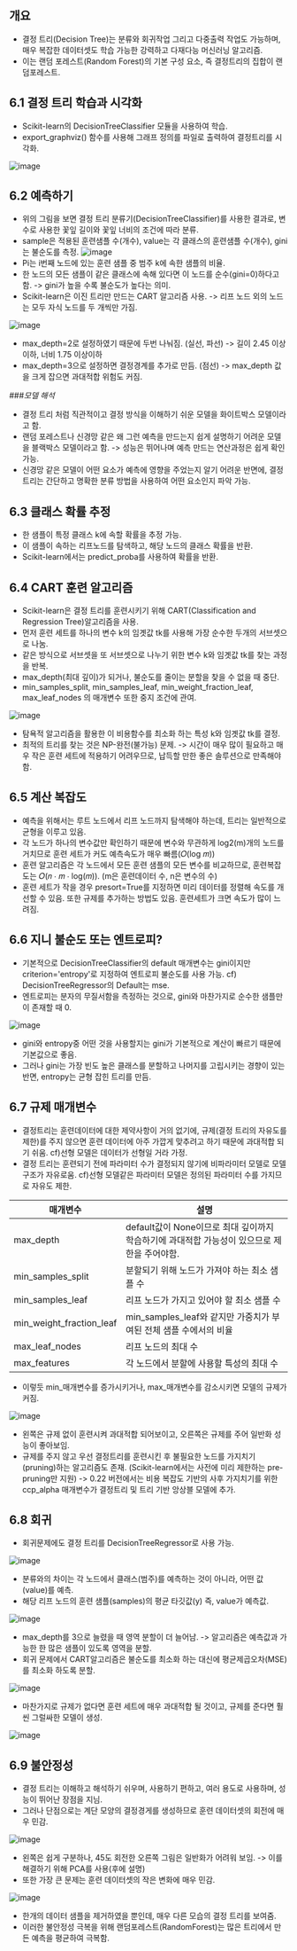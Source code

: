 ## 개요
- 결정 트리(Decision Tree)는 분류와 회귀작업 그리고 다중출력 작업도 가능하며, 매우 복잡한 데이터셋도 학습 가능한 강력하고 다재다능 머신러닝 알고리즘.
- 이는 랜덤 포레스트(Random Forest)의 기본 구성 요소, 즉 결정트리의 집합이 랜덤포레스트.

## 6.1 결정 트리 학습과 시각화
- Scikit-learn의 DecisionTreeClassifier 모듈을 사용하여 학습.
- export_graphviz() 함수를 사용해 그래프 정의를 파일로 출력하여 결정트리를 시각화.

![image](https://user-images.githubusercontent.com/75361137/149957343-ce55e0dc-ea81-4b39-8cd7-f034e628eb64.png)

## 6.2 예측하기
- 위의 그림을 보면 결정 트리 분류기(DecisionTreeClassifier)를 사용한 결과로, 변수로 사용한 꽃잎 길이와 꽃잎 너비의 조건에 따라 분류.
- sample은 적용된 훈련샘플 수(개수), value는 각 클래스의 훈련샘플 수(개수), gini는 불순도를 측정. ![image](https://user-images.githubusercontent.com/75361137/149962849-b3a69be9-f314-431a-805b-cddf5e0e5738.png)
- Pi는 i번째 노드에 있는 훈련 샘플 중 범주 k에 속한 샘플의 비율.
- 한 노드의 모든 샘플이 같은 클래스에 속해 있다면 이 노드를 순수(gini=0)하다고 함. -> gini가 높을 수록 불순도가 높다는 의미.
- Scikit-learn은 이진 트리만 만드는 CART 알고리즘 사용. -> 리프 노드 외의 노드는 모두 자식 노드를 두 개씩만 가짐.

![image](https://user-images.githubusercontent.com/75361137/149963271-153f2776-8a44-4d1b-972c-2dd8096262be.png)
- max_depth=2로 설정하였기 때문에 두번 나눠짐. (실선, 파선) -> 길이 2.45 이상이하, 너비 1.75 이상이하
- max_depth=3으로 설정하면 결정경계를 추가로 만듬. (점선) -> max_depth 값을 크게 잡으면 과대적합 위험도 커짐.

###*모델 해석*
- 결정 트리 처럼 직관적이고 결정 방식을 이해하기 쉬운 모델을 화이트박스 모델이라고 함.
- 랜덤 포레스트나 신경망 같은 왜 그런 예측을 만드는지 쉽게 설명하기 어려운 모델을 블랙박스 모델이라고 함. -> 성능은 뛰어나며 예측 만드는 연산과정은 쉽게 확인 가능.
- 신경망 같은 모델이 어떤 요소가 예측에 영향을 주었는지 알기 어려운 반면에, 결정 트리는 간단하고 명확한 분류 방법을 사용하여 어떤 요소인지 파악 가능.

## 6.3 클래스 확률 추정
- 한 샘플이 특정 클래스 k에 속할 확률을 추정 가능.
- 이 샘플이 속하는 리프노드를 탐색하고, 해당 노드의 클래스 확률을 반환.
- Scikit-learn에서는 predict_proba를 사용하여 확률을 반환.

## 6.4 CART 훈련 알고리즘
- Scikit-learn은 결정 트리를 훈련시키기 위해 CART(Classification and Regression Tree)알고리즘을 사용.
- 먼저 훈련 세트를 하나의 변수 k의 임곗값 tk를 사용해 가장 순수한 두개의 서브셋으로 나눔.
- 같은 방식으로 서브셋을 또 서브셋으로 나누기 위한 변수 k와 임곗값 tk를 찾는 과정을 반복.
- max_depth(최대 깊이)가 되거나, 불순도를 줄이는 분할을 찾을 수 없을 때 중단.
- min_samples_split, min_samples_leaf, min_weight_fraction_leaf, max_leaf_nodes 의 매개변수 또한 중지 조건에 관여.

![image](https://user-images.githubusercontent.com/75361137/149965406-b2f01dc2-fc8a-4bbd-8fb2-313c802942a6.png)
- 탐욕적 알고리즘을 활용한 이 비용함수를 최소화 하는 특성 k와 임곗값 tk를 결정.
- 최적의 트리를 찾는 것은 NP-완전(불가능) 문제. -> 시간이 매우 많이 필요하고 매우 작은 훈련 세트에 적용하기 어려우므로, 납득할 만한 좋은 솔루션으로 만족해야함.

## 6.5 계산 복잡도
- 예측을 위해서는 루트 노드에서 리프 노드까지 탐색해야 하는데, 트리는 일반적으로 균형을 이루고 있음.
- 각 노드가 하나의 변수값만 확인하기 때문에 변수와 무관하게 log2(m)개의 노드를 거치므로 훈련 세트가 커도 예측속도가 매우 빠름(𝑂(log 𝑚))
- 훈련 알고리즘은 각 노드에서 모든 훈련 샘플의 모든 변수를 비교하므로, 훈련복잡도는 𝑂(𝑛 ⋅ 𝑚 ⋅ log(𝑚)). (m은 훈련데이터 수, n은 변수의 수)
- 훈련 세트가 작을 경우 presort=True를 지정하면 미리 데이터를 정렬해 속도를 개선할 수 있음. 또한 규제를 추가하는 방법도 있음. 훈련세트가 크면 속도가 많이 느려짐.

## 6.6 지니 불순도 또는 엔트로피?
- 기본적으로 DecisionTreeClassifier의 default 매개변수는 gini이지만 criterion='entropy'로 지정하여 엔트로피 불순도를 사용 가능. cf) DecisionTreeRegressor의 Default는 mse.
- 엔트로피는 분자의 무질서함을 측정하는 것으로, gini와 마찬가지로 순수한 샘플만이 존재할 때 0.

![image](https://user-images.githubusercontent.com/75361137/149967511-7c3e0cc3-5216-45e3-ad39-15ed508f1543.png)
- gini와 entropy중 어떤 것을 사용할지는 gini가 기본적으로 계산이 빠르기 때문에 기본값으로 좋음.
- 그러나 gini는 가장 빈도 높은 클래스를 분할하고 나머지를 고립시키는 경향이 있는 반면, entropy는 균형 잡힌 트리를 만듬.

## 6.7 규제 매개변수
- 결정트리는 훈련데이터에 대한 제약사항이 거의 없기에, 규제(결정 트리의 자유도를 제한)를 주지 않으면 훈련 데이터에 아주 가깝게 맞추려고 하기 때문에 과대적합 되기 쉬움. cf)선형 모델은 데이터가 선형일 거라 가정.
- 결정 트리는 훈련되기 전에 파라미터 수가 결정되지 않기에 비파라미터 모델로 모델 구조가 자유로움. cf)선형 모델같은 파라미터 모델은 정의된 파라미터 수를 가지므로 자유도 제한.

| 매개변수 | 설명 | 
| ---------------- | ---------------- | 
| max_depth | default값이 None이므로 최대 깊이까지 학습하기에 과대적합 가능성이 있으므로 제한을 주어야함. |
| min_samples_split | 분할되기 위해 노드가 가져야 하는 최소 샘플 수 |
| min_samples_leaf | 리프 노드가 가지고 있어야 할 최소 샘플 수 |
| min_weight_fraction_leaf | min_samples_leaf와 같지만 가중치가 부여된 전체 샘플 수에서의 비율 |
| max_leaf_nodes | 리프 노드의 최대 수 |
| max_features | 각 노드에서 분할에 사용할 특성의 최대 수 |

- 이렇듯 min_매개변수를 증가시키거나, max_매개변수를 감소시키면 모델의 규제가 커짐.

![image](https://user-images.githubusercontent.com/75361137/149969078-2f312d46-0ee6-4214-9c5a-ebeb6bc2095e.png)
- 왼쪽은 규제 없이 훈련시켜 과대적합 되어보이고, 오른쪽은 규제를 주어 일반화 성능이 좋아보임.  
- 규제를 주지 않고 우선 결정트리를 훈련시킨 후 불필요한 노드를 가지치기(pruning)하는 알고리즘도 존재. (Scikit-learn에서는 사전에 미리 제한하는 pre-pruning만 지원) -> 0.22 버전에서는 비용 복잡도 기반의 사후 가지치기를 위한 ccp_alpha 매개변수가 결정트리 및 트리 기반 앙상블 모델에 추가.

## 6.8 회귀
- 회귀문제에도 결정 트리를 DecisionTreeRegressor로 사용 가능.

![image](https://user-images.githubusercontent.com/75361137/149970757-d8438e23-6da2-48c2-a678-37e307af432f.png)
- 분류와의 차이는 각 노드에서 클래스(범주)를 예측하는 것이 아니라, 어떤 값(value)를 예측.
- 해당 리프 노드의 훈련 샘플(samples)의 평균 타깃값(y) 즉, value가 예측값. 

![image](https://user-images.githubusercontent.com/75361137/149971372-d0b2b27c-d0e0-4a82-84ce-d4b502e191a2.png)
- max_depth를 3으로 늘렸을 때 영역 분할이 더 늘어남. -> 알고리즘은 예측값과 가능한 한 많은 샘플이 있도록 영역을 분할.
- 회귀 문제에서 CART알고리즘은 불순도를 최소화 하는 대신에 평균제곱오차(MSE)를 최소화 하도록 분할.

![image](https://user-images.githubusercontent.com/75361137/149972085-d33c23cb-ee70-4c4e-ad56-e757e68b010b.png)
- 마찬가지로 규제가 없다면 훈련 세트에 매우 과대적합 될 것이고, 규제를 준다면 훨씬 그럴싸한 모델이 생성.

![image](https://user-images.githubusercontent.com/75361137/149972317-217596f3-2550-4c33-8f1d-586be50b0bec.png)

## 6.9 불안정성
- 결정 트리는 이해하고 해석하기 쉬우며, 사용하기 편하고, 여러 용도로 사용하며, 성능이 뛰어난 장점을 지님.
- 그러나 단점으로는 계단 모양의 결정경게를 생성하므로 훈련 데이터셋의 회전에 매우 민감.

![image](https://user-images.githubusercontent.com/75361137/149972646-aad38c2a-85c7-43a8-be12-041c487b06f8.png)
- 왼쪽은 쉽게 구분하나, 45도 회전한 오른쪽 그림은 일반화가 어려워 보임. -> 이를 해결하기 위해 PCA를 사용(후에 설명)
- 또한 가장 큰 문제는 훈련 데이터셋의 작은 변화에 매우 민감.

![image](https://user-images.githubusercontent.com/75361137/149972939-bb62fc1e-88f1-4d4c-b86a-76cec1a33a60.png)
- 한개의 데이터 샘플을 제거하였을 뿐인데, 매우 다른 모습의 결정 트리를 보여줌.
- 이러한 불안정성 극복을 위해 랜덤포레스트(RandomForest)는 많은 트리에서 만든 예측을 평균하여 극복함.
